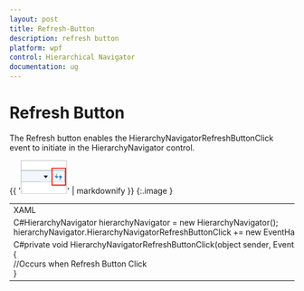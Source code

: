 ```yaml
---
layout: post
title: Refresh-Button
description: refresh button
platform: wpf
control: Hierarchical Navigator
documentation: ug
---
```


# Refresh Button

The Refresh button enables the HierarchyNavigatorRefreshButtonClick event to initiate in the HierarchyNavigator control.

{{ '![](Refresh-Button_images/Refresh-Button_img1.png)' | markdownify }}
{:.image }


<table>
<tr>
<td>
XAML<locals:HierarchyNavigator HierarchyNavigatorRefreshButtonClick="HierarchyNavigatorRefreshButtonClick" /></td></tr>
<tr>
<td>
C#HierarchyNavigator hierarchyNavigator = new HierarchyNavigator();<br>hierarchyNavigator.HierarchyNavigatorRefreshButtonClick += new EventHandler(HierarchyNavigatorRefreshButtonClick);</td></tr>
<tr>
<td>
C#private void HierarchyNavigatorRefreshButtonClick(object sender, EventArgs e)<br>{<br>     //Occurs when Refresh Button Click<br>}</td></tr>
</table>


